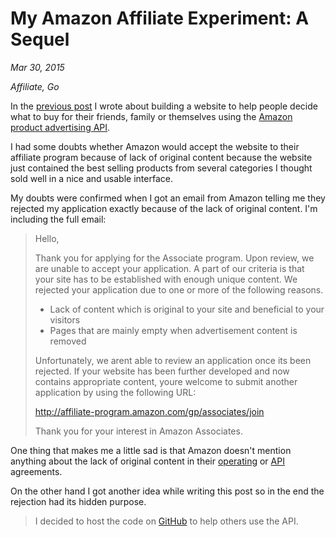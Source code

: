 # My Amazon Affiliate Experiment: A Sequel

*Mar 30, 2015*

*Affiliate, Go*

In the [previous post](/my-amazon-affiliate-experiment.html) I wrote about
building a website to help people decide what to buy for their friends, family
or themselves using the
[Amazon product advertising API](https://affiliate-program.amazon.com/gp/advertising/api/detail/main.html).

I had some doubts whether Amazon would accept the website to their affiliate
program because of lack of original content because the website just contained
the best selling products from several categories I thought sold well in a nice
and usable interface.

My doubts were confirmed when I got an email from Amazon telling me they rejected
my application exactly because of the lack of original content. I'm including
the full email:

> Hello,
>
> Thank you for applying for the Associate program. Upon review, we are unable
> to accept your application. A part of our criteria is that your site has to
> be established with enough unique content. We rejected your application due to
> one or more of the following reasons.
>
> - Lack of content which is original to your site and beneficial to your visitors
> - Pages that are mainly empty when advertisement content is removed
>
> Unfortunately, we arent able to review an application once its been rejected.
> If your website has been further  developed and now contains appropriate
> content, youre welcome to submit another application by using the following URL:
>
> http://affiliate-program.amazon.com/gp/associates/join
>
> Thank you for your interest in Amazon Associates.

One thing that makes me a little sad is that Amazon doesn't mention anything
about the lack of original content in their
[operating](https://affiliate-program.amazon.com/gp/associates/agreement/) or
[API](https://affiliate-program.amazon.com/gp/advertising/api/detail/agreement.html)
agreements.

On the other hand I got another idea while writing this post so in the end
the rejection had its hidden purpose.

> I decided to host the code on [GitHub](https://github.com/mirovarga/yepiwantthis.com)
to help others use the API.
